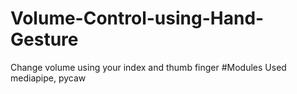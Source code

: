 # Volume-Control-using-Hand-Gesture
Change volume using your index and thumb finger
#Modules Used
mediapipe, pycaw
